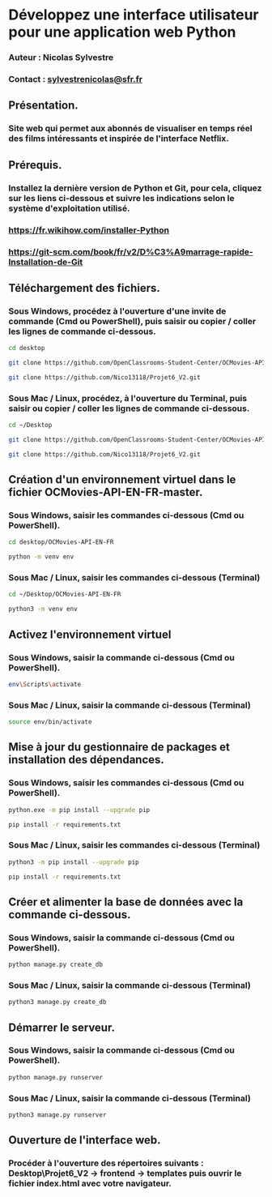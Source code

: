# Développez une interface utilisateur pour une application web Python
### Auteur : Nicolas Sylvestre
### Contact : sylvestrenicolas@sfr.fr

## Présentation.
### Site web qui permet aux abonnés de visualiser en temps réel des films intéressants et inspirée de l'interface Netflix.

## Prérequis.
### Installez la dernière version de Python et Git, pour cela, cliquez sur les liens ci-dessous et suivre les indications selon le système d'exploitation utilisé.
### <https://fr.wikihow.com/installer-Python>

### <https://git-scm.com/book/fr/v2/D%C3%A9marrage-rapide-Installation-de-Git>


## Téléchargement des fichiers.
### Sous Windows, procédez à l'ouverture d'une invite de commande (Cmd ou PowerShell), puis saisir ou copier / coller les lignes de commande ci-dessous.
```sh
cd desktop   
   ```
```sh
git clone https://github.com/OpenClassrooms-Student-Center/OCMovies-API-EN-FR.git
   ``` 
```sh
git clone https://github.com/Nico13118/Projet6_V2.git
   ``` 
### Sous Mac / Linux, procédez, à l'ouverture du Terminal, puis saisir ou copier / coller les lignes de commande ci-dessous.
```sh
cd ~/Desktop   
   ```
```sh
git clone https://github.com/OpenClassrooms-Student-Center/OCMovies-API-EN-FR.git
   ``` 
```sh
git clone https://github.com/Nico13118/Projet6_V2.git
   ``` 

## Création d'un environnement virtuel dans le fichier OCMovies-API-EN-FR-master.
### Sous Windows, saisir les commandes ci-dessous (Cmd ou PowerShell).

```sh
cd desktop/OCMovies-API-EN-FR
   ``` 
```sh
python -m venv env
   ``` 

### Sous Mac / Linux, saisir les commandes ci-dessous (Terminal)

```sh
cd ~/Desktop/OCMovies-API-EN-FR   
   ```
```sh
python3 -m venv env
   ``` 

## Activez l'environnement virtuel

### Sous Windows, saisir la commande ci-dessous (Cmd ou PowerShell).

```sh
env\Scripts\activate
   ``` 

### Sous Mac / Linux, saisir la commande ci-dessous (Terminal)

```sh
source env/bin/activate
   ``` 

## Mise à jour du gestionnaire de packages et installation des dépendances.

### Sous Windows, saisir les commandes ci-dessous (Cmd ou PowerShell).

```sh
python.exe -m pip install --upgrade pip
   ``` 

```sh
pip install -r requirements.txt
   ``` 

### Sous Mac / Linux, saisir les commandes ci-dessous (Terminal)

```sh
python3 -m pip install --upgrade pip
   ``` 
```sh
pip install -r requirements.txt
   ``` 

## Créer et alimenter la base de données avec la commande ci-dessous.

### Sous Windows, saisir la commande ci-dessous (Cmd ou PowerShell).

```sh
python manage.py create_db
   ``` 

### Sous Mac / Linux, saisir la commande ci-dessous (Terminal)

```sh
python3 manage.py create_db
   ``` 

## Démarrer le serveur.

### Sous Windows, saisir la commande ci-dessous (Cmd ou PowerShell).

```sh
python manage.py runserver
   ``` 

### Sous Mac / Linux, saisir la commande ci-dessous (Terminal)

```sh
python3 manage.py runserver
   ``` 

## Ouverture de l'interface web.

### Procéder à l'ouverture des répertoires suivants : Desktop\Projet6_V2 -> frontend -> templates puis ouvrir le fichier index.html avec votre navigateur.

